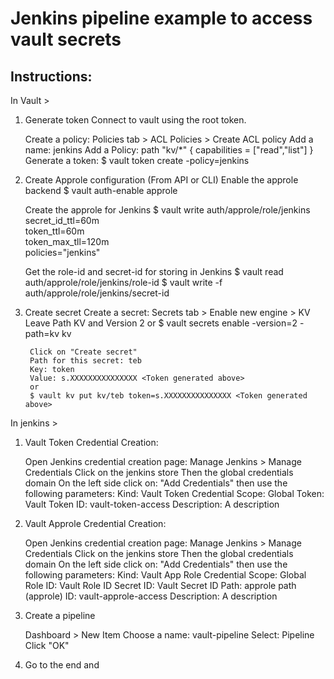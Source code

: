 Jenkins pipeline example to access vault secrets
================================================

Instructions:
-------------

In Vault >

1. Generate token
	Connect to vault using the root token.
	
	Create a policy:
		Policies tab > ACL Policies > Create ACL policy
		Add a name: jenkins
		Add a Policy:
			path "kv/*" {
			  capabilities = ["read","list"]
			}
	Generate a token:
		$ vault token create -policy=jenkins

2. Create Approle configuration (From API or CLI)
	Enable the approle backend
		$ vault auth-enable approle 

	Create the approle for Jenkins
		$ vault write auth/approle/role/jenkins \
			secret_id_ttl=60m \
			token_ttl=60m \
			token_max_tll=120m \
			policies="jenkins"

	Get the role-id and secret-id for storing in Jenkins
		$ vault read auth/approle/role/jenkins/role-id
		$ vault write -f auth/approle/role/jenkins/secret-id

3. Create secret
	Create a secret:
		Secrets tab > Enable new engine > KV
		Leave Path KV and Version 2
		or
		$ vault secrets enable -version=2 -path=kv kv

		Click on "Create secret"
		Path for this secret: teb
		Key: token
		Value: s.XXXXXXXXXXXXXXX <Token generated above>
		or
		$ vault kv put kv/teb token=s.XXXXXXXXXXXXXXX <Token generated above>

In jenkins >
1. Vault Token Credential Creation:

	Open Jenkins credential creation page:
	Manage Jenkins > Manage Credentials
	Click on the jenkins store
	Then the global credentials domain
	On the left side click on: "Add Credentials"
	then use the following parameters:
	Kind: Vault Token Credential
	Scope: Global
	Token: Vault Token
	ID: vault-token-access
	Description: A description

2. Vault Approle Credential Creation:

	Open Jenkins credential creation page:
	Manage Jenkins > Manage Credentials
	Click on the jenkins store
	Then the global credentials domain
	On the left side click on: "Add Credentials"
	then use the following parameters:
	Kind: Vault App Role Credential
	Scope: Global
	Role ID: Vault Role ID
	Secret ID: Vault Secret ID
	Path: approle path (approle)
	ID: vault-approle-access
	Description: A description

3. Create a pipeline
	
	Dashboard > New Item
	Choose a name: vault-pipeline
	Select: Pipeline
	Click "OK"

3. Go to the end and 
